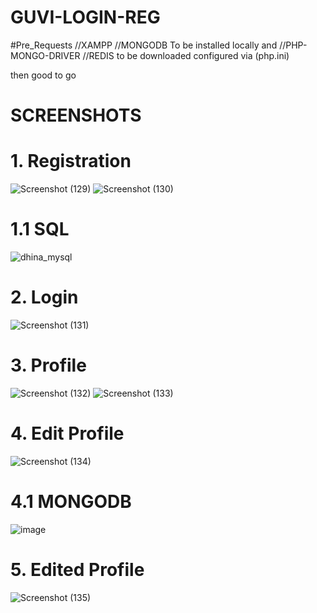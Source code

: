 # GUVI-LOGIN-REG

#Pre_Requests
//XAMPP
//MONGODB
To be installed locally and
//PHP-MONGO-DRIVER
//REDIS
to be downloaded configured via (php.ini)

then good to go

# SCREENSHOTS

# 1. Registration
![Screenshot (129)](https://user-images.githubusercontent.com/71032429/230820582-e7dccecf-bfee-4c0d-b339-cb76ab4caf91.png)
![Screenshot (130)](https://user-images.githubusercontent.com/71032429/230820807-32a9317a-deb9-44e0-9cb2-d934752bdcae.png)
# 1.1 SQL
![dhina_mysql](https://user-images.githubusercontent.com/71032429/230822241-490be985-7da8-4737-a0e7-d35c80ea4149.png)
# 2. Login
![Screenshot (131)](https://user-images.githubusercontent.com/71032429/230820817-550b387f-7826-4dcb-9df3-a85ac3499262.png)
# 3. Profile
![Screenshot (132)](https://user-images.githubusercontent.com/71032429/230820626-6156541b-ebb6-4279-865c-96614b138f20.png)
![Screenshot (133)](https://user-images.githubusercontent.com/71032429/230820872-8aefbd71-5f77-4588-91b5-3b95138567a0.png)
# 4. Edit Profile
![Screenshot (134)](https://user-images.githubusercontent.com/71032429/230820658-0e7a6424-3d4c-4fee-8a5d-ec7f1a8ce188.png)
# 4.1 MONGODB
![image](https://user-images.githubusercontent.com/71032429/230821067-b0143871-ca8c-4521-a495-0de0bfbd0521.png)
# 5. Edited Profile
![Screenshot (135)](https://user-images.githubusercontent.com/71032429/230820670-7fe957ca-4bea-4c75-8e3e-9fab8b8811d4.png)
